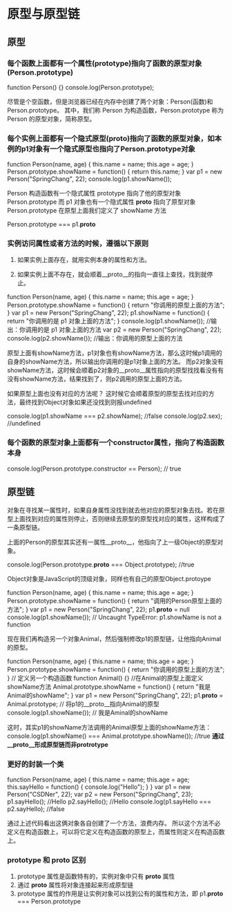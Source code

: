 # 原型与原型链

## 原型

### 每个函数上面都有一个属性(prototype)指向了函数的原型对象(Person.prototype)

function Person() {}
console.log(Person.prototype);

尽管是个空函数，但是浏览器已经在内存中创建了两个对象：Person(函数)和Person.prototype。
其中，我们称 Person 为构造函数，Person.prototype 称为 Person 的原型对象，简称原型。

### 每个实例上面都有一个隐式原型(__proto__)指向了函数的原型对象，如本例的p1对象有一个隐式原型也指向了Person.prototype对象

function Person(name, age) {
  this.name = name;
  this.age = age;
}
Person.prototype.showName = function() {
  return this.name;
}
var p1 = new Person("SpringChang", 22);
console.log(p1.showName());

Person 构造函数有一个隐式属性 prototype 指向了他的原型对象 Person.prototype
而 p1 对象也有一个隐式属性 __proto__ 指向了原型对象 Person.prototype
在原型上面我们定义了 showName 方法

Person.prototype === p1.__proto__

### 实例访问属性或者方法的时候，遵循以下原则

1. 如果实例上面存在，就用实例本身的属性和方法。

2. 如果实例上面不存在，就会顺着__proto__的指向一直往上查找，找到就停止。

function Person(name, age) {
  this.name = name;
  this.age = age;
}
Person.prototype.showName = function() {
  return "你调用的原型上面的方法";
}
var p1 = new Person("SpringChang", 22);
p1.showName = function() {
  return "你调用的是 p1 对象上面的方法";
}
console.log(p1.showName()); //输出：你调用的是 p1 对象上面的方法
var p2 = new Person("SpringChang", 22);
console.log(p2.showName()); //输出：你调用的原型上面的方法

原型上面有showName方法，p1对象也有showName方法，那么这时候p1调用的自身的showName方法，所以输出你调用的是p1对象上面的方法。
而p2对象没有showName方法，这时候会顺着p2对象的__proto__属性指向的原型找找看没有有没有showName方法，结果找到了，则p2调用的原型上面的方法。

如果原型上面也没有对应的方法呢？
这时候它会顺着原型的原型去找对应的方法，最终找到Object对象如果还没找到则报undefined

console.log(p1.showName === p2.showName); //false
console.log(p2.sex); //undefined

### 每个函数的原型对象上面都有一个constructor属性，指向了构造函数本身

console.log(Person.prototype.constructor == Person);  // true

## 原型链

对象在寻找某一属性时，如果自身属性没找到就去他对应的原型对象去找。若在原型上面找到对应的属性则停止，否则继续去原型的原型找对应的属性，这样构成了一条原型链。

上面的Person的原型其实还有一属性__proto__，他指向了上一级Object的原型对象。

console.log(Person.prototype.__proto__ === Object.prototype); //true

Object对象是JavaScript的顶级对象，同样也有自己的原型Object.protoype

function Person(name, age) {
  this.name = name;
  this.age = age;
}
Person.prototype.showName = function() {
  return "调用的Person原型上面的方法";
}
var p1 = new Person("SpringChang", 22);
p1.__proto__ = null
console.log(p1.showName()); // Uncaught TypeError: p1.showName is not a function

现在我们再构造另一个对象Animal，然后强制修改p1的原型链，让他指向Animal的原型。

function Person(name, age) {
  this.name = name;
  this.age = age;
}
Person.prototype.showName = function() {
  return "你调用的原型上面的方法";
}
// 定义另一个构造函数
function Animal() {}
//在Animal的原型上面定义showName方法
Animal.prototype.showName = function() {
  return "我是Animal的showName";
}
var p1 = new Person("SpringChang", 22);
p1.__proto__ = Animal.prototype;  // 将p1的__proto__指向Animal的原型
console.log(p1.showName());  // 我是Aminal的showName

这时，其实p1的showName方法调用的Animal原型上面的showName方法：
console.log(p1.showName() === Animal.prototype.showName()); //true
**通过__proto__形成原型链而非protrotype**

### 更好的封装一个类

function Person(name, age) {
  this.name = name;
  this.age = age;
  this.sayHello = function() {
    console.log("Hello");
  }
}
var p1 = new Person("CSDNer", 22);
var p2 = new Person("SpringChang", 23);
p1.sayHello();  //Hello
p2.sayHello();  //Hello
console.log(p1.sayHello === p2.sayHello); //false

通过上述代码看出这俩对象各自创建了一个方法，浪费内存。
所以这个方法不必定义在构造函数上，可以将它定义在构造函数的原型上，而属性则定义在构造函数上。

### prototype 和 __proto__ 区别

1. prototype 属性是函数特有的，实例对象中只有 __proto__ 属性
2. 通过 __proto__ 属性将对象连接起来形成原型链
3. prototype 属性的作用是让实例对象可以找到公有的属性和方法，即 p1.__proto__ === Person.prototype

